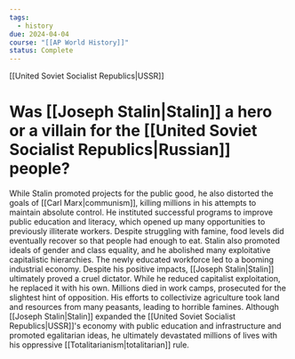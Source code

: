 ```yaml
---
tags:
  - history
due: 2024-04-04
course: "[[AP World History]]"
status: Complete
---
```

[[United Soviet Socialist Republics|USSR]]
# Was [[Joseph Stalin|Stalin]] a hero or a villain for the [[United Soviet Socialist Republics|Russian]] people?
While Stalin promoted projects for the public good, he also distorted the goals of [[Carl Marx|communism]], killing millions in his attempts to maintain absolute control. He instituted successful programs to improve public education and literacy, which opened up many opportunities to previously illiterate workers. Despite struggling with famine, food levels did eventually recover so that people had enough to eat. Stalin also promoted ideals of gender and class equality, and he abolished many exploitative capitalistic hierarchies. The newly educated workforce led to a booming industrial economy. Despite his positive impacts, [[Joseph Stalin|Stalin]] ultimately proved a cruel dictator. While he reduced capitalist exploitation, he replaced it with his own. Millions died in work camps, prosecuted for the slightest hint of opposition. His efforts to collectivize agriculture took land and resources from many peasants, leading to horrible famines. Although [[Joseph Stalin|Stalin]] expanded the [[United Soviet Socialist Republics|USSR]]'s economy with public education and infrastructure and promoted egalitarian ideas, he ultimately devastated millions of lives with his oppressive [[Totalitarianism|totalitarian]] rule.
